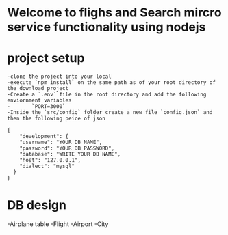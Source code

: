 # Welcome to flighs and Search mircro service functionality using nodejs

# project setup

    -clone the project into your local
    -execute `npm install` on the same path as of your root directory of the download project
    -Create a `.env` file in the root directory and add the following enviornment variables
    -       `PORT=3000`
    -Inside the `src/config` folder create a new file `config.json` and then the following peice of json

```
{
    "development": {
    "username": "YOUR DB NAME",
    "password": "YOUR DB PASSWORD",
    "database": "WRITE YOUR DB NAME",
    "host": "127.0.0.1",
    "dialect": "mysql"
  }
}
```

# DB design

-Airplane table
-Flight
-Airport
-City
